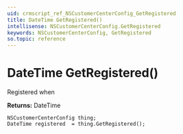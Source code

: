 ```yaml
---
uid: crmscript_ref_NSCustomerCenterConfig_GetRegistered
title: DateTime GetRegistered()
intellisense: NSCustomerCenterConfig.GetRegistered
keywords: NSCustomerCenterConfig, GetRegistered
so.topic: reference
---
```


# DateTime GetRegistered()

Registered when

**Returns:** DateTime

```crmscript
NSCustomerCenterConfig thing;
DateTime registered  = thing.GetRegistered();
```

